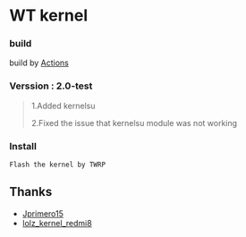 # WT kernel
### build
build by [Actions](https://github.com/Effectae/WT-Kernel-Action)
### Verssion : 2.0-test
> 1.Added kernelsu
> 
> 2.Fixed the issue that kernelsu module was not working
### Install
```
Flash the kernel by TWRP
```
## Thanks

- [Jprimero15](https://github.com/Jprimero15)
- [lolz_kernel_redmi8](https://github.com/Jprimero15/lolz_kernel_redmi8)
